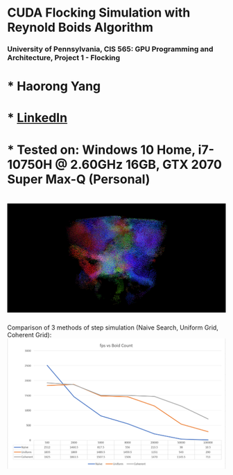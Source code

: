 <h1> CUDA Flocking Simulation with Reynold Boids Algorithm

<h3> University of Pennsylvania, CIS 565: GPU Programming and Architecture,
Project 1 - Flocking
 
# * Haorong Yang
#  * [LinkedIn](https://www.linkedin.com/in/haorong-henry-yang/)
# * Tested on: Windows 10 Home, i7-10750H @ 2.60GHz 16GB, GTX 2070 Super Max-Q (Personal)
 
# ![top](images/top_image.png)






Comparison of 3 methods of step simulation (Naive Search, Uniform Grid, Coherent Grid):
![chart1](images/fpsGraph8.PNG)

